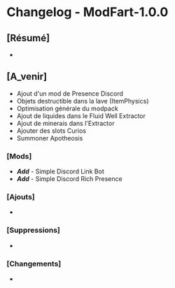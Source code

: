# Changelog - ModFart-1.0.0

## [Résumé]

-

## [A_venir]

- Ajout d'un mod de Presence Discord
- Objets destructible dans la lave (ItemPhysics)
- Optimisation générale du modpack
- Ajout de liquides dans le Fluid Well Extractor
- Ajout de minerais dans l'Extractor
- Ajouter des slots Curios
- Summoner Apotheosis

### [Mods]

- **_Add_** - Simple Discord Link Bot
- **_Add_** - Simple Discord Rich Presence

### [Ajouts]

-

### [Suppressions]

-

### [Changements]

-
